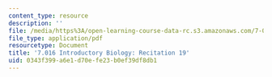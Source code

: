 ```yaml
---
content_type: resource
description: ''
file: /media/https%3A/open-learning-course-data-rc.s3.amazonaws.com/7-016-introductory-biology-fall-2018/0343f399a6e1d70efe23b0ef39df8db1_MIT7_016F18rec19.pdf
file_type: application/pdf
resourcetype: Document
title: '7.016 Introductory Biology: Recitation 19'
uid: 0343f399-a6e1-d70e-fe23-b0ef39df8db1
---
```

